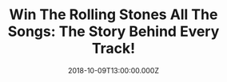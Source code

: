---
campaign-uuid: "c-0aad1a1d-6543-4d6e-89ff-e9d2d319c7a3"
type: "Competition"
category: "Gifts"
date: "2018-10-09T13:00:00.000Z"
end-date: "2018-11-09T23:59:00.000Z"
disable-form: false
is_promoted: false
has_entry_page: true
title: "Win The Rolling Stones All The Songs: The Story Behind Every Track!"
competition-description: "<p>Calling all Rolling Stones fans! We have amazing news\
  \ for YOU! we are giving away a MUST HAVE book for any Rolling supporter: The Rolling\
  \ Stones All The Songs: The Story Behind Every Track!</p>\r\n<p>Want to discover\
  \ what’s behind every song? Click below for a chance to win!</p>"
hero-header: "Win The Rolling Stones All The Songs: The Story Behind Every Track!"
terms-confirmation: "N/A"
banner-img: "https://assets.expresslyapp.com/asset-ec6a7267-d07b-4499-9c34-f4c0802fdadd.jpg"
logo-left-href: "https://club.expressly.io"
logo-left-image: "https://assets.expresslyapp.com/asset-41cb398c-7a9f-499f-88d1-8b1cfa392042.jpg"
logo-left-title: "Expressly Club"
bg-image-hero: "https://assets.expresslyapp.com/asset-76201172-0412-475a-bc52-b843d0abab0c.jpg"
bg-image-first: "https://assets.expresslyapp.com/asset-06990aed-fc71-4217-83c8-f3293b5a33eb.jpg"
section1-content: "</p>Since 1963, The Rolling Stones have been recording and touring,\
  \ selling more than 200 million records worldwide. In The Rolling Stones All the\
  \ Songs, authors Margotin and Guesdon describe the origin of their 378 released\
  \ songs, details from the recording studio, what instruments were used, and behind-the-scenes\
  \ stories of the great artists who contributed to their tracks.</p>\r\n<p>If you\
  \ want to have this massive, 704-page hardcover book, enter the form below for a\
  \ chance to win and it could be coming home with you!</p>"
entry-title: "Win The Rolling Stones All The Songs: The Story Behind Every Track!<p>Calling\
  \ all Rolling Stones fans! We have amazing news for"
entry-content: "Enter the draw to win The Rolling Stones All The Songs: The Story\
  \ Behind Every Track by completing the form below before 23:59 on 9th of November\
  \ 2018."
has-winner: false
prize-description: "The Rolling Stones All The Songs: The Story Behind Every Track."
special-conditions: "Multiple entries are allowed up to one every day.\r\nThis competition\
  \ is also available on: https://aaa.nme.com/competitions/rolling-stones-all-the-songs-book"
country-restrictions:
- "GB"
---